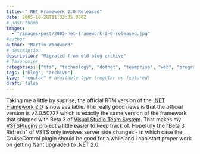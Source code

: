 ```yaml
---
title: ".NET Framework 2.0 Released"
date: 2005-10-28T11:33:35.000Z
# post thumb
images:
  - "/images/post/2005-net-framework-2-0-released.jpg"
#author
author: "Martin Woodward"
# description
description: "Migrated from old blog archive"
# Taxonomies
categories: ["tfs", "technology", "dotnet", "teamprise", "web", "programming"]
tags: ["blog", "archive"]
type: "regular" # available type (regular or featured)
draft: false
---
```

Taking me a little by suprise, the official RTM version of the [.NET Framework 2.0](http://msdn.microsoft.com/netframework/downloads/updates/default.aspx) is now available.  The really good news is that the official version is v2.0.50727 which is exactly the same version of the framework that shipped with Beta 3 of [Visual Studio Team System](http://lab.msdn.microsoft.com/vs2005/teamsystem/).  That makes my [VSTSPlugins](http://vstsplugins.sourceforge.net/) project a little easier to keep track of.  Hopefully the "Beta 3 Refresh" of VSTS only involves server side changes - in which case the CruiseControl plugin should be good for a while and I can start proper work on getting Nant upgraded to .NET 2.0.
